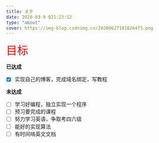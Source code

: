 ```yaml
---
title: 关于
date: 2020-03-9 021:23:12
type: "about"
cover: https://img-blog.csdnimg.cn/20200627101026473.png
---
```


<span style="color:red;font-size:30px">目标</span>

**已达成**

- [x] 实现自己的博客，完成域名绑定，写教程


**未达成**

- [ ] 学习好编程，独立实现一个程序
- [ ] 预习要完成的课程
- [ ] 努力学习英语，争取考四六级
- [ ] 能好的实现算法
- [ ] 有时间啃英文文档
